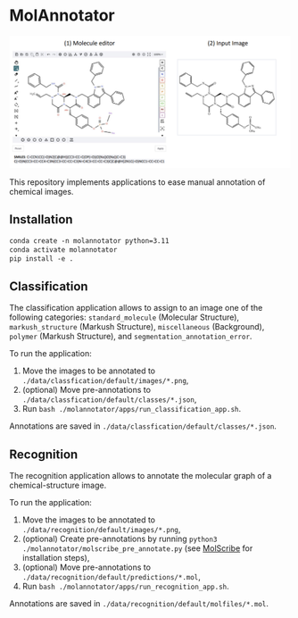 # MolAnnotator

<img src="assets/interface.png" width="750" />

This repository implements applications to ease manual annotation of chemical images. 

## Installation

```
conda create -n molannotator python=3.11
conda activate molannotator
pip install -e .
```

## Classification
The classification application allows to assign to an image one of the following categories: `standard_molecule` (Molecular Structure), `markush_structure` (Markush Structure), `miscellaneous` (Background), `polymer` (Markush Structure), and `segmentation_annotation_error`.

To run the application:
1. Move the images to be annotated to `./data/classfication/default/images/*.png`,
2. (optional) Move pre-annotations to `./data/classfication/default/classes/*.json`,
3. Run `bash ./molannotator/apps/run_classification_app.sh`.

Annotations are saved in `./data/classfication/default/classes/*.json`.

## Recognition
The recognition application allows to annotate the molecular graph of a chemical-structure image.

To run the application:
1. Move the images to be annotated to `./data/recognition/default/images/*.png`,
2. (optional) Create pre-annotations by running `python3 ./molannotator/molscribe_pre_annotate.py` (see [MolScribe](https://github.com/thomas0809/MolScribe) for installation steps),
3. (optional) Move pre-annotations to `./data/recognition/default/predictions/*.mol`,
3. Run `bash ./molannotator/apps/run_recognition_app.sh`.

Annotations are saved in `./data/recognition/default/molfiles/*.mol`.
